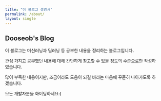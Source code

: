 ```yaml
---
title: "이 블로그 설명서"
permalink: /about/
layout: single
---
```


## Dooseob's Blog

이 블로그는 머신러닝과 딥러닝 등 공부한 내용을 정리하는 블로그입니다.

관심 가지고 공부했던 내용에 대해 간단하게 참고할 수 있을 정도의 수준으로만 작성하였습니다.

많이 부족한 내용이지만, 조금이라도 도움이 되길 바라는 마음에 꾸준히 나아가도록 하겠습니다.

모든 개발자분들 화이팅하세요:)


